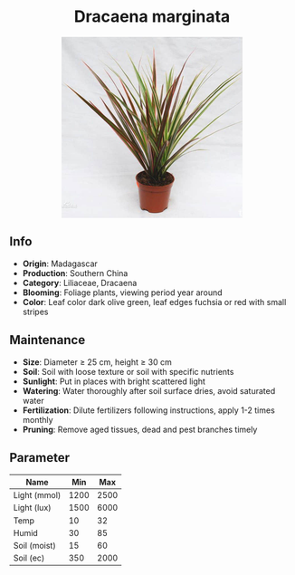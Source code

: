 <h1 align='center'>Dracaena marginata</h1>
<p align="center">
    <img 
        align='center'
        width='320'
        src="../images/dracaena marginata.png" 
        alt='Dracaena marginata' />
</p>

## Info

 - **Origin**: Madagascar
 - **Production**: Southern China
 - **Category**: Liliaceae, Dracaena
 - **Blooming**: Foliage plants, viewing period year around
 - **Color**: Leaf color dark olive green, leaf edges fuchsia or red with small stripes

## Maintenance

 - **Size**: Diameter ≥ 25 cm, height ≥ 30 cm
 - **Soil**: Soil with loose texture or soil with specific nutrients
 - **Sunlight**: Put in places with bright scattered light
 - **Watering**: Water thoroughly after soil surface dries, avoid saturated water
 - **Fertilization**: Dilute fertilizers following instructions, apply 1-2 times monthly
 - **Pruning**: Remove aged tissues, dead and pest branches timely

## Parameter

| Name         | Min  | Max   |
|--------------|------|-------|
| Light (mmol) | 1200 | 2500  |
| Light (lux)  | 1500 | 6000 |
| Temp         | 10    | 32    |
| Humid        | 30   | 85    |
| Soil (moist) | 15   | 60    |
| Soil (ec)    | 350  | 2000  |